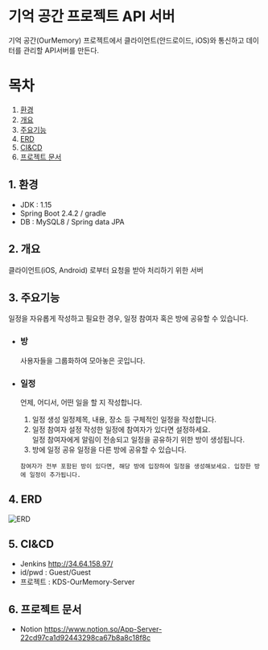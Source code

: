 # 기억 공간 프로젝트 API 서버
기억 공간(OurMemory) 프로젝트에서 클라이언트(안드로이드, iOS)와 통신하고 데이터를 관리할 API서버를 만든다.

# 목차
1. [환경](#1-환경)
2. [개요](#2-개요)
3. [주요기능](#3-주요기능)
4. [ERD](#4-ERD)
5. [CI&CD](#5-CI&CD)
6. [프로젝트 문서](#6-프로젝트-문서)

## 1. 환경
  * JDK : 1.15
  * Spring Boot 2.4.2 / gradle
  * DB : MySQL8 / Spring data JPA

## 2. 개요
클라이언트(iOS, Android) 로부터 요청을 받아 처리하기 위한 서버

## 3. 주요기능
일정을 자유롭게 작성하고 필요한 경우, 일정 참여자 혹은 방에 공유할 수 있습니다.
  
  * ### 방
    사용자들을 그룹화하여 모아놓은 곳입니다.

  * ### 일정
    언제, 어디서, 어떤 일을 할 지 작성합니다. 

    1. 일정 생성
      일정제목, 내용, 장소 등 구체적인 일정을 작성합니다.
    2. 일정 참여자 설정
      작성한 일정에 참여자가 있다면 설정하세요.   
      일정 참여자에게 알림이 전송되고 일정을 공유하기 위한 방이 생성됩니다.   
    3. 방에 일정 공유
      일정을 다른 방에 공유할 수 있습니다.

    `참여자가 전부 포함된 방이 있다면, 해당 방에 입장하여 일정을 생성해보세요. 입장한 방에 일정이 추가됩니다.`

## 4. ERD
![ERD](https://raw.githubusercontent.com/idean3885/Server/develop/docs/ERD.PNG)

## 5. CI&CD
 * Jenkins http://34.64.158.97/
 * id/pwd : Guest/Guest
 * 프로젝트 : KDS-OurMemory-Server

## 6. 프로젝트 문서
  * Notion  https://www.notion.so/App-Server-22cd97ca1d92443298ca67b8a8c18f8c
